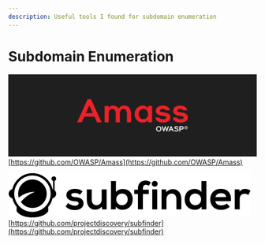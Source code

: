 ```yaml
---
description: Useful tools I found for subdomain enumeration
---
```


# Subdomain Enumeration

![](<../../.gitbook/assets/image (1) (1) (1) (1).png>)\
[https://github.com/OWASP/Amass](https://github.com/OWASP/Amass)

![](<../../.gitbook/assets/image (2) (1) (1) (1) (1).png>)\
[https://github.com/projectdiscovery/subfinder](https://github.com/projectdiscovery/subfinder)
